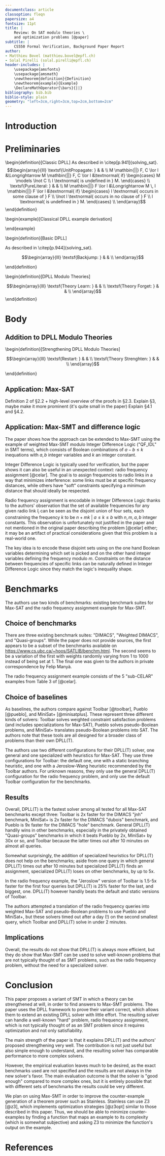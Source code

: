 ```yaml
---
documentclass: article
classoption: fleqn
papersize: a4
fontsize: 11pt
title: |
    Review: On SAT modulo theories \
    and optimization problems [@paper]
subtitle: |
    CS550 Formal Verification, Background Paper Report
author:
- Matthieu Bovel (matthieu.bovel@epfl.ch)
- Solal Pirelli (solal.pirelli@epfl.ch)
header-includes: |
    \usepackage{amsfonts}
    \usepackage{amsmath}
    \newtheorem{definition}{Definition}
    \newtheorem{example}{Example}
    \DeclareMathOperator{\bars}{||}
bibliography: bib.bib
biblio-style: plain
geometry: "left=3cm,right=3cm,top=2cm,bottom=2cm"
---
```


# Introduction

# Preliminaries

\begin{definition}[Classic DPLL]
As described in \citep[p.941]{solving_sat}.
$$\begin{array}{lll}
\textsf{UnitPropagate: } & & \\
M \mathbin{||} F, C \lor l &\Longrightarrow M \mathbin{||} F, C \lor l &\textnormal{ if} \begin{cases}
M \models \lnot C \\
l \textnormal{ is undefined in } M.
\end{cases} \\
\textsf{PureLiteral: } & & \\
M \mathbin{||} F \lor l &\Longrightarrow M \, l \mathbin{||} F \lor l &\textnormal{ if} \begin{cases}
l \textnormal{ occurs in some clause of } F \\
\lnot l \textnormal{ occurs in no clause of } F \\
l \textnormal{ is undefined in } M.
\end{cases} \\
\end{array}$$
\end{definition}

\begin{example}[Classical DPLL example derivation]

\end{example}

\begin{definition}[Basic DPLL]

As described in \citep[p.944]{solving_sat}.

$$\begin{array}{lll}
\textsf{Backjump: } & & \\
\end{array}$$

\end{definition}

\begin{definition}[DPLL Modulo Theories]

$$\begin{array}{lll}
\textsf{Theory Learn: } & & \\
\textsf{Theory Forget: } & & \\
\end{array}$$
\end{definition}

# Body

## Addition to DPLL Modulo Theories

\begin{definition}[Strengthening DPLL Modulo Theories]

$$\begin{array}{lll}
\textsf{Restart: } & & \\
\textsf{Theory Strenghten: } & & \\
\end{array}$$

\end{definition}

## Application: Max-SAT

Definition 2 of §2.2 + high-level overview of the proofs in §2.3.
Explain §3, maybe make it more prominent (it's quite small in the paper)
Explain §4.1 and §4.2.

## Application: Max-SMT and difference logic

The paper shows how the approach can be extended to Max-SMT using the example of weighted Max-SMT modulo Integer Difference Logic ("QF_IDL" in SMT terms),
which consists of Boolean combinations of $a - b \le k$ inequations with $a, b$ integer variables and $k$ an integer constant.

Integer Difference Logic is typically used for verification, but the paper shows it can also be useful in an unexpected context: radio frequency assignment [@celar].
The goal is to assign frequencies to radio links in a way that minimizes interference: some links must be at specific frequency distances, while others have
"soft" constraints specifying a minimum distance that should ideally be respected.

Radio frequency assignment is encodable in Integer Difference Logic thanks to the authors' observation that the set of available frequencies for any given radio link
$l_i$ can be seen as the disjoint union of four sets, each constraining the frequency $k$ to be $n + mk$ | $a \le k \le b$ with $n, m, a, b$ integer constants.
This observation is unfortunately not justified in the paper and not mentioned in the original paper describing
the problem [@celar] either; it may be an artifact of practical considerations given that this problem is a real-world one.

The key idea is to encode these disjoint sets using on the one hand Boolean variables determining which set is picked and on the other hand integer variables
defining the frequency modulo $m$.
Constraints on the distance between frequencies of specific links can be naturally defined in Integer Difference Logic since they match the logic's inequality shape.


# Benchmarks

The authors use two kinds of benchmarks: existing benchmark suites for Max-SAT and the radio frequency assignment example for Max-SMT.

## Choice of benchmarks

There are three existing benchmark suites: "DIMACS", "Weighted DIMACS", and "Quasi-groups".
While the paper does not provide sources, the first appears to be a subset of the benchmarks available on https://www.cs.ubc.ca/~hoos/SATLIB/benchm.html.
The second seems to be a variation of the first with weights randomly varying from 1 to 1000 instead of being set at 1.
The final one was given to the authors in private correspondence by Felip Manyà.

The radio frequency assignment example consists of the 5 "sub-CELAR" examples from Table 3 of [@celar].

## Choice of baselines

As baselines, the authors compare against Toolbar [@toolbar], Pueblo [@pueblo], and MiniSat+ [@minisatplus].
These represent three different kinds of solvers: Toolbar solves weighted constraint satisfaction problems (and includes specializations for Max-SAT),
Pueblo solves pseudo-Boolean problems, and MiniSat+ translates pseudo-Boolean problems into SAT.
The authors note that these tools are all designed for a broader class of problems than their own DPLL(T).

The authors use two different configurations for their DPLL(T) solver, one general and one specialized with heuristics for Max-SAT.
They use three configurations for Toolbar: the default one, one with a static branching heuristic, and one with a Jeroslow-Wang heuristic recommended by the Toolbar authors.
For unknown reasons, they only use the general DPLL(T) configuration for the radio frequency problem, and only use the default Toolbar configuration for the benchmarks.

## Results

Overall, DPLL(T) is the fastest solver among all tested for all Max-SAT benchmarks except three: Toolbar is 2x faster for the DIMACS "jnh" benchmark,
MiniSat+ is 2x faster for the DIMACS "dubois" benchmark, and Pueblo is 9x faster for the DIMACS "hole" benchmark. General DPLL(T) handily wins in other benchmarks,
especially in the privately obtained "Quasi-groups" benchmarks in which it beats Pueblo by 2x, MiniSat+ by 30x or so, and Toolbar because the latter times out after 10 minutes on almost all queries.

Somewhat surprisingly, the addition of specialized heuristics for DPLL(T) does not help on the benchmarks; aside from one query in which general DPLL(T) times out after 10 minutes but
specialized DPLL(T) finds an assignment, specialized DPLL(T) loses on other benchmarks, by up to 5x.

In the radio frequency example, the "Jeroslow" version of Toolbar is 1.5-5x faster for the first four queries but DPLL(T) is 25% faster for the last, and biggest, one.
DPLL(T) however handily beats the default and static versions of Toolbar.

The authors attempted a translation of the radio frequency queries into weighted Max-SAT and pseudo-Boolean problems to use Pueblo and MiniSat+, but these solvers
timed out after a day (!) on the second smallest query, which Toolbar and DPLL(T) solve in under 2 minutes.

## Implications

Overall, the results do not show that DPLL(T) is always more efficient, but they do show that Max-SMT can be used to solve well-known problems that are not typically
thought of as SMT problems, such as the radio frequency problem, without the need for a specialized solver.


# Conclusion

This paper proposes a variant of SMT in which a theory can be strengthened at will, in order to find answers to Max-SMT problems.
The paper uses the DPLL framework to prove their variant correct, which allows them to extend an existing DPLL solver with little effort.
The resulting solver can handle a well-known "hard" problem, radio frequency assignment, which is not typically thought of as an SMT problem
since it requires optimization and not only satisfiability.

The main strength of the paper is that it explains DPLL(T) and the authors' proposed strengthening very well. The contribution is not just useful
but also simple enough to understand, and the resulting solver has comparable performance to more complex solvers.

However, the empirical evaluation leaves much to be desired, as the exact benchmarks used are not specified and the results are not always
in the new solver's favor. The main evaluation outcome is that the solver is "good enough" compared to more complex ones,
but it is entirely possible that with different sets of benchmarks the results could be very different.

We plan on using Max-SMT in order to improve the counter-example generation of a theorem prover such as Stainless.
Stainless can use Z3 [@z3], which implements optimization strategies [@z3opt] similar to those described in this paper.
Thus, we should be able to minimize counter-examples by finding a function that maps an example to its complexity (which is somewhat subjective) and asking Z3 to minimize
the function's output on the example.


# References
